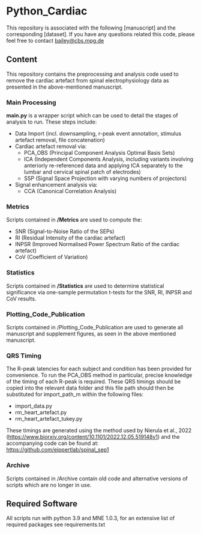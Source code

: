 # Python_Cardiac #

This repository is associated with the following [manuscript] and the corresponding [dataset]. If you have any questions related 
this code, please feel free to contact bailey@cbs.mpg.de

## Content ##
This repository contains the preprocessing and analysis code used to remove the cardiac artefact from spinal electrophysiology 
data as presented in the above-mentioned manuscript. 

### Main Processing ###
**main.py** is a wrapper script which can be used to detail the stages of analysis to run. These steps include:

* Data Import (incl. downsampling, r-peak event annotation, stimulus artefact removal, file concatenation)
* Cardiac artefact removal via:
  * PCA_OBS (Principal Component Analysis Optimal Basis Sets)
  * ICA (Independent Components Analysis, including variants involving anteriorly re-referenced data and applying ICA
  separately to the lumbar and cervical spinal patch of electrodes)
  * SSP (Signal Space Projection with varying numbers of projectors)
* Signal enhancement analysis via:
  * CCA (Canonical Correlation Analysis)

### Metrics ###
Scripts contained in **/Metrics** are used to compute the:
* SNR (Signal-to-Noise Ratio of the SEPs)
* RI (Residual Intensity of the cardiac artefact)
* INPSR (Improved Normalised Power Spectrum Ratio of the cardiac artefact)
* CoV (Coefficient of Variation)

### Statistics ###
Scripts contained in **/Statistics** are used to determine statistical significance via one-sample permutation t-tests 
for the SNR, RI, INPSR and CoV results.

### Plotting_Code_Publication ###
Scripts contained in /Plotting_Code_Publication are used to generate all manuscript and supplement figures, 
as seen in the above mentioned manuscript.

### QRS Timing ###
The R-peak latencies for each subject and condition has been provided for convenience. To run the PCA_OBS method in particular, 
precise knowledge of the timing of each R-peak is required. These QRS timings should be copied into the relevant data folder 
and this file path should then be substituted for import_path_m within the following files:

* import_data.py
* rm_heart_artefact.py
* rm_heart_artefact_tukey.py

These timings are generated using the method used by Nierula et al., 2022 (https://www.biorxiv.org/content/10.1101/2022.12.05.519148v1) 
and the accompanying code can be found at: https://github.com/eippertlab/spinal_sep1

### Archive ###
Scripts contained in /Archive contain old code and alternative versions of scripts which are no longer in use.

## Required Software ##
All scripts run with python 3.9 and MNE 1.0.3, for an extensive list of required packages see requirements.txt
